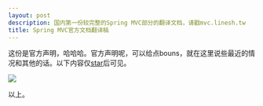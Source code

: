 ```yaml
---
layout: post
description: 国内第一份较完整的Spring MVC部分的翻译文档，请戳mvc.linesh.tw
title: Spring MVC官方文档翻译稿
---
```


这份是官方声明，哈哈哈。官方声明呢，可以给点bouns，就在这里说些最近的情况和其他的话。以下内容仅[star](https://github.com/linesh-simplicity/translation-spring-mvc-4-documentation)后可见。

![](http://7xqu8w.com1.z0.glb.clouddn.com/spring-mvc-documentation-translation-project-snapshot.png)

以上。
